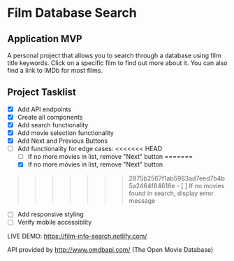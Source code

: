 # Film Database Search

## Application MVP
A personal project that allows you to search through a database using film title keywords. Click on a specific film to find out more about it. You can also find a link to IMDb for most films.

## Project Tasklist
- [x] Add API endpoints
- [x] Create all components
- [x] Add search functionality
- [x] Add movie selection functionality
- [x] Add Next and Previous Buttons
- [ ] Add functionality for edge cases:
<<<<<<< HEAD
    - [ ] If no more movies in list, remove "Next" button
=======
    - [x] If no more movies in list, remove "Next" button
>>>>>>> 2875b2567f1ab5983ad7eed7b4b5a2464f84618e
    - [ ] If no movies found in search, display error message
- [ ] Add responsive styling
- [ ] Verify mobile accessiblity

LIVE DEMO: https://film-info-search.netlify.com/

API provided by http://www.omdbapi.com/ (The Open Movie Database)
